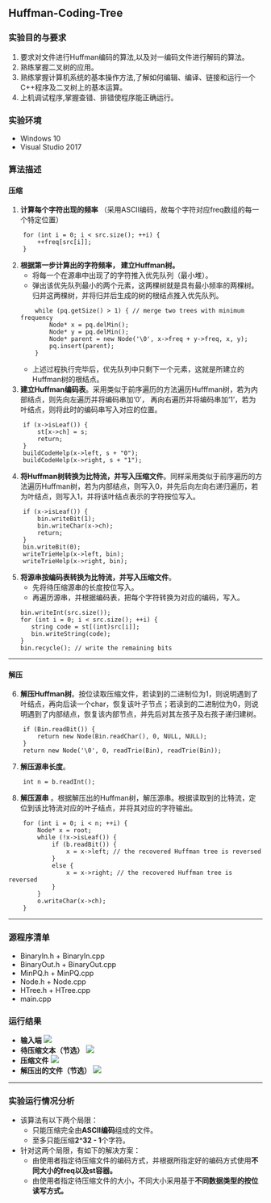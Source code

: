 ## Huffman-Coding-Tree
### 实验目的与要求
1. 要求对文件进行Huffman编码的算法,以及对一编码文件进行解码的算法。
2. 熟练掌握二叉树的应用。
3. 熟练掌握计算机系统的基本操作方法,了解如何编辑、编译、链接和运行一个C++程序及二叉树上的基本运算。
4. 上机调试程序,掌握查错、排错使程序能正确运行。
### 实验环境
- Windows 10
- Visual Studio 2017
### 算法描述
#### 压缩
1. **计算每个字符出现的频率** （采用ASCII编码，故每个字符对应freq数组的每一个特定位置）
```
	for (int i = 0; i < src.size(); ++i) {
		++freq[src[i]];
	}
```
2. **根据第一步计算出的字符频率， 建立Huffman树。**
    - 将每一个在源串中出现了的字符推入优先队列（最小堆）。
    - 弹出该优先队列最小的两个元素，这两棵树就是具有最小频率的两棵树。
    归并这两棵树，并将归并后生成的树的根结点推入优先队列。
    ```
    	while (pq.getSize() > 1) { // merge two trees with minimum frequency
			Node* x = pq.delMin();
			Node* y = pq.delMin();
			Node* parent = new Node('\0', x->freq + y->freq, x, y);
			pq.insert(parent);
		}
    ```
    - 上述过程执行完毕后，优先队列中只剩下一个元素，这就是所建立的Huffman树的根结点。
3. **建立Huffman编码表**。采用类似于前序遍历的方法遍历Hufffman树，若为内部结点，则先向左遍历并将编码串加‘0’， 再向右遍历并将编码串加‘1’，若为叶结点，则将此时的编码串写入对应的位置。
```
	if (x->isLeaf()) {
		st[x->ch] = s;
		return;
	}
	buildCodeHelp(x->left, s + "0");
	buildCodeHelp(x->right, s + "1");
```
4. **将Huffman树转换为比特流，并写入压缩文件**。同样采用类似于前序遍历的方法遍历Huffman树，若为内部结点，则写入0，并先后向左向右递归遍历，若为叶结点，则写入1，并将该叶结点表示的字符按位写入。
```
	if (x->isLeaf()) {
		bin.writeBit(1);
		bin.writeChar(x->ch); 
		return;
	}
	bin.writeBit(0);
	writeTrieHelp(x->left, bin);
	writeTrieHelp(x->right, bin);
```
5. **将源串按编码表转换为比特流，并写入压缩文件**。
	- 先将待压缩源串的长度按位写入。
	- 再遍历源串，并根据编码表，把每个字符转换为对应的编码，写入。
	 ```
	bin.writeInt(src.size());
	for (int i = 0; i < src.size(); ++i) {
		string code = st[(int)src[i]];
		bin.writeString(code);
	}
	bin.recycle(); // write the remaining bits
	```
---
#### 解压
6. **解压Huffman树**。按位读取压缩文件，若读到的二进制位为1，则说明遇到了叶结点，再向后读一个char，恢复该叶子节点；若读到的二进制位为0，则说明遇到了内部结点，恢复该内部节点，并先后对其左孩子及右孩子递归建树。
```
	if (Bin.readBit()) {
		return new Node(Bin.readChar(), 0, NULL, NULL);
	}
	return new Node('\0', 0, readTrie(Bin), readTrie(Bin));
```
7. **解压源串长度**。
```
	int n = b.readInt();
```
8. **解压源串** 。根据解压出的Huffman树，解压源串。根据读取到的比特流，定位到该比特流对应的叶子结点，并将其对应的字符输出。
```
	for (int i = 0; i < n; ++i) {
		Node* x = root;
		while (!x->isLeaf()) {
			if (b.readBit()) {
				x = x->left; // the recovered Huffman tree is reversed
			}
			else {
				x = x->right; // the recovered Huffman tree is reversed
			}
		}
		o.writeChar(x->ch);
	}
```
---
### 源程序清单
- BinaryIn.h + BinaryIn.cpp
- BinaryOut.h + BinaryOut.cpp
- MinPQ.h + MinPQ.cpp
- Node.h + Node.cpp
- HTree.h + HTree.cpp
- main.cpp
### 运行结果
- **输入端**
![](HUFFMAN1.PNG)
- **待压缩文本（节选）**
![](HUFFMAN2.PNG)
- **压缩文件**
![](HUFFMAN4.PNG)
- **解压出的文件（节选）**
![](HUFFMAN3.PNG)
---
### 实验运行情况分析
- 该算法有以下两个局限：
	- 只能压缩完全由**ASCII编码**组成的文件。
	- 至多只能压缩**2^32 - 1**个字符。
- 针对这两个局限，有如下的解决方案：
	- 由使用者指定待压缩文件的编码方式，并根据所指定好的编码方式使用**不同大小的freq以及st容器。**
	- 由使用者指定待压缩文件的大小，不同大小采用基于**不同数据类型的按位读写方式。**
